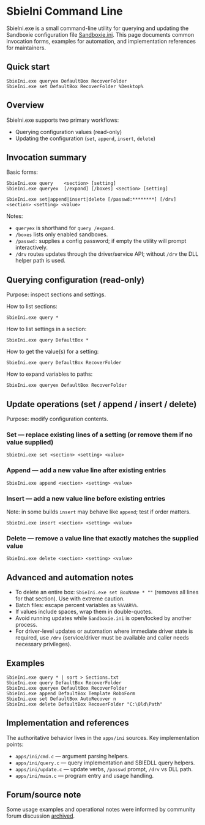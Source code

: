 # SbieIni Command Line

SbieIni.exe is a small command-line utility for querying and updating the Sandboxie configuration file [Sandboxie.ini](SandboxieIni.md). This page documents common invocation forms, examples for automation, and implementation references for maintainers.

## Quick start

```batch
SbieIni.exe queryex DefaultBox RecoverFolder
SbieIni.exe set DefaultBox RecoverFolder %Desktop%
```

## Overview

SbieIni.exe supports two primary workflows:

- Querying configuration values (read-only)
- Updating the configuration (`set`, `append`, `insert`, `delete`)

## Invocation summary

Basic forms:

```batch
SbieIni.exe query    <section> [setting]
SbieIni.exe queryex  [/expand] [/boxes] <section> [setting]

SbieIni.exe set|append|insert|delete [/passwd:********] [/drv] <section> <setting> <value>
```

Notes:

- `queryex` is shorthand for `query /expand`.
- `/boxes` lists only enabled sandboxes.
- `/passwd:` supplies a config password; if empty the utility will prompt interactively.
- `/drv` routes updates through the driver/service API; without `/drv` the DLL helper path is used.

## Querying configuration (read-only)

Purpose: inspect sections and settings.

How to list sections:

```batch
SbieIni.exe query *
```

How to list settings in a section:

```batch
SbieIni.exe query DefaultBox *
```

How to get the value(s) for a setting:

```batch
SbieIni.exe query DefaultBox RecoverFolder
```

How to expand variables to paths:

```batch
SbieIni.exe queryex DefaultBox RecoverFolder
```

## Update operations (set / append / insert / delete)

Purpose: modify configuration contents.

### Set — replace existing lines of a setting (or remove them if no value supplied)

```batch
SbieIni.exe set <section> <setting> <value>
```

### Append — add a new value line after existing entries

```batch
SbieIni.exe append <section> <setting> <value>
```

### Insert — add a new value line before existing entries

Note: in some builds `insert` may behave like `append`; test if order matters.

```batch
SbieIni.exe insert <section> <setting> <value>
```

### Delete — remove a value line that exactly matches the supplied value

```batch
SbieIni.exe delete <section> <setting> <value>
```

## Advanced and automation notes

- To delete an entire box: `SbieIni.exe set BoxName * ""` (removes all lines for that section). Use with extreme caution.
- Batch files: escape percent variables as `%%VAR%%`.
- If values include spaces, wrap them in double-quotes.
- Avoid running updates while `Sandboxie.ini` is open/locked by another process.
- For driver-level updates or automation where immediate driver state is required, use `/drv` (service/driver must be available and caller needs necessary privileges).

## Examples

```batch
SbieIni.exe query * | sort > Sections.txt
SbieIni.exe query DefaultBox RecoverFolder
SbieIni.exe queryex DefaultBox RecoverFolder
SbieIni.exe append DefaultBox Template RoboForm
SbieIni.exe set DefaultBox AutoRecover n
SbieIni.exe delete DefaultBox RecoverFolder "C:\Old\Path"
```

## Implementation and references

The authoritative behavior lives in the `apps/ini` sources. Key implementation points:

- `apps/ini/cmd.c` — argument parsing helpers.
- `apps/ini/query.c` — query implementation and SBIEDLL query helpers.
- `apps/ini/update.c` — update verbs, `/passwd` prompt, `/drv` vs DLL path.
- `apps/ini/main.c` — program entry and usage handling.

## Forum/source note

Some usage examples and operational notes were informed by community forum discussion [archived](https://sandboxie-website-archive.github.io/www.sandboxie.com/old-forums/viewtopica6bca6bc.html#p126947).
